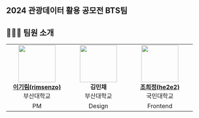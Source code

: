 ## 2024 관광데이터 활용 공모전 BTS팀
## 👩🏻‍💻 팀원 소개
<table>
    <tr align="center">
        <td style="min-width: 150px;">
            <a href="https://github.com/rimsenzo">
              <img src="https://github.com/rimsenzo.png" width="100">
              <br />
              <b>이기림(rimsenzo)</b>
            </a> 
            <br/>
              부산대학교
        </td>
        <td style="min-width: 150px;">
          <img src = "https://github.com/BTS-Busan-Trip-Supporter/.github/assets/91869302/90d4326e-a7d8-46b9-ab70-87575b6a67ce" width="100">
          <br />
          <b>김민채</b>
          <br/>
              부산대학교
        </td>
        <td style="min-width: 150px;">
            <a href="https://github.com/he2e2">
              <img src="https://github.com/he2e2.png" width="100">
              <br />
              <b>조희정(he2e2)</b>
            </a> 
            <br/>
              국민대학교
        </td>
        <td style="min-width: 150px;">
            <a href="https://github.com/cjeongmin">
              <img src="https://github.com/cjeongmin.png" width="100">
              <br />
              <b>최정민(cjeongmin)</b>
            </a> 
            <br/>
              국민대학교
        </td>
        <td style="min-width: 150px;">
          <a href="https://github.com/minseokey">
            <img src="https://github.com/minseokey.png" width="100">
            <br />
            <b>이민석(minseokey)</b>
          </a> 
          <br/>
            국민대학교
        </td>
        <td style="min-width: 150px;">
            <a href="https://github.com/leejh7">
              <img src="https://github.com/leejh7.png" width="100">
              <br />
              <b>이준호(leejh)</b>
            </a> 
            <br/>
              국민대학교
        </td>
    </tr>
    <tr align="center">
        <td>
            PM
        </td>
        <td>
            Design
        </td>
        <td>
            Frontend
        </td>
        <td>
            Frontend
        </td>
        <td>
            Backend
        </td>
        <td>
            Backend
        </td>
    </tr>
</table>

<br/>
